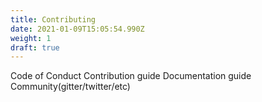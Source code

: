 ```yaml
---
title: Contributing
date: 2021-01-09T15:05:54.990Z
weight: 1
draft: true
---
```

Code of Conduct
Contribution guide
Documentation guide
Community(gitter/twitter/etc)